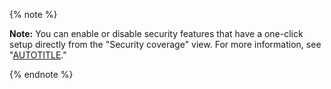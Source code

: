 {% note %}

**Note:** You can enable or disable security features that have a one-click setup directly from the "Security coverage" view. For more information, see "[AUTOTITLE](/code-security/security-overview/assessing-adoption-code-security)."

{% endnote %}
